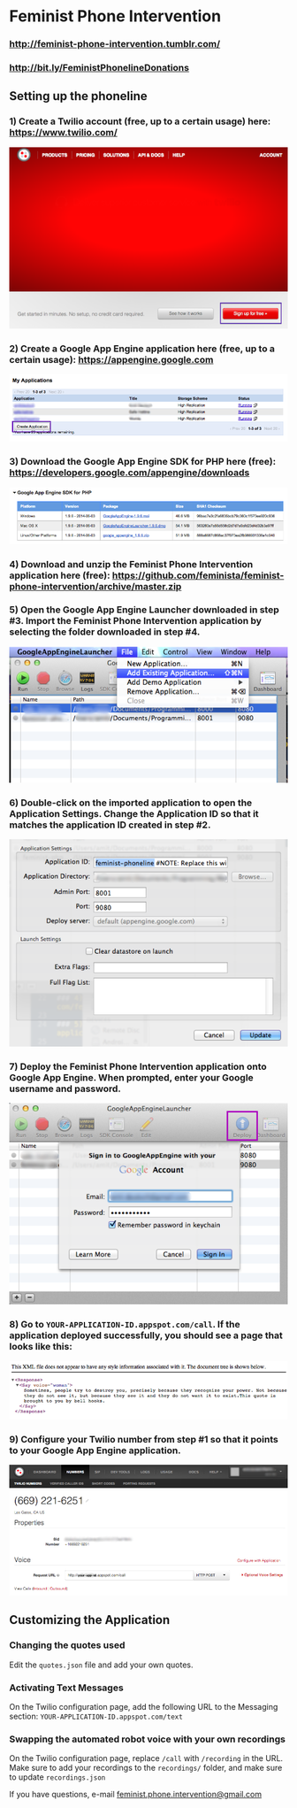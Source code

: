 # Feminist Phone Intervention
### http://feminist-phone-intervention.tumblr.com/
### http://bit.ly/FeministPhonelineDonations

## Setting up the phoneline

### 1) Create a Twilio account (free, up to a certain usage) here: https://www.twilio.com/
![Creating a Twilio account](/screenshots/twilioSignup.png?raw=true "Creating a Twilio account.")

### 2) Create a Google App Engine application here (free, up to a certain usage): https://appengine.google.com
![Creating an App Engine Application](/screenshots/appengineCreate.png?raw=true "Creating an App Engine Application")

### 3) Download the Google App Engine SDK for PHP here (free): https://developers.google.com/appengine/downloads
![Downloading App Engine SDK](/screenshots/appengineSDK.png?raw=true "Downloading App Engine SDK")

### 4) Download and unzip the Feminist Phone Intervention application here (free): https://github.com/feminista/feminist-phone-intervention/archive/master.zip

### 5) Open the Google App Engine Launcher downloaded in step #3. Import the Feminist Phone Intervention application by selecting the folder downloaded in step #4.
![Importing an App Engine Application](/screenshots/appengineImport.png?raw=true "Importing an App Engine Application")

### 6) Double-click on the imported application to open the Application Settings. Change the Application ID so that it matches the application ID created in step #2.
![Renaming an App Engine Application](/screenshots/appengineRename.png?raw=true "Renaming an App Engine Application")

### 7) Deploy the Feminist Phone Intervention application onto Google App Engine. When prompted, enter your Google username and password.
![Deploying an App Engine Application](/screenshots/appengineDeploy.png?raw=true "Deploying an App Engine Application")

### 8) Go to `YOUR-APPLICATION-ID.appspot.com/call`. If the application deployed successfully, you should see a page that looks like this:
![Checking an App Engine Application](/screenshots/appengineSuccess.png?raw=true "Checking an App Engine Application")

### 9) Configure your Twilio number from step #1 so that it points to your Google App Engine application.
![Configuring a Twilio number](/screenshots/twilioConfigure.png?raw=true "Configuring a Twilio number")

## Customizing the Application

### Changing the quotes used
Edit the `quotes.json` file and add your own quotes.

### Activating Text Messages
On the Twilio configuration page, add the following URL to the Messaging section: `YOUR-APPLICATION-ID.appspot.com/text`

### Swapping the automated robot voice with your own recordings
On the Twilio configuration page, replace `/call` with `/recording` in the URL. Make sure to add your recordings to the `recordings/` folder, and make sure to update `recordings.json` 


If you have questions, e-mail feminist.phone.intervention@gmail.com